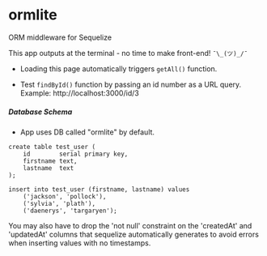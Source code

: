 # ormlite
ORM middleware for Sequelize

This app outputs at the terminal - no time to make front-end! ```¯\_(ツ)_/¯```

* Loading this page automatically triggers ```getAll()``` function.

* Test ```findById()``` function by passing an id number as a URL query. Example: http://localhost:3000/id/3

##### Database Schema
* App uses DB called "ormlite" by default.
```
create table test_user (
    id        serial primary key,
    firstname text,
    lastname  text
);

insert into test_user (firstname, lastname) values
    ('jackson', 'pollock'),
    ('sylvia', 'plath'),
    ('daenerys', 'targaryen');
```
You may also have to drop the 'not null' constraint on the 'createdAt' and 'updatedAt' columns that sequelize automatically generates to avoid errors when inserting values with no timestamps.
